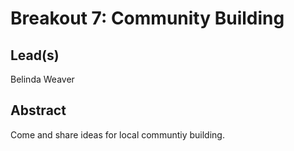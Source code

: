# Breakout 7: **Community Building**


## Lead(s)

Belinda Weaver


## Abstract

Come and share ideas for local communtiy building.
